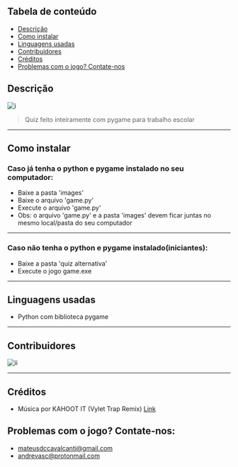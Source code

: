 ## Tabela de conteúdo

- [Descrição](#descrição)
- [Como instalar](#como-instalar)
- [Linguagens usadas](#linguagens-usadas)
- [Contribuidores](#contribuidores)
- [Créditos](#créditos)
- [Problemas com o jogo? Contate-nos](#problemas-com-o-jogo?-contate-nos)

## Descrição

![i](https://i.gyazo.com/abebdef60659190d7ac2a53ba9635a7d.gif)

> Quiz feito inteiramente com pygame para trabalho escolar

---

## Como instalar

### Caso já tenha o python e pygame instalado no seu computador:

- Baixe a pasta 'images'
- Baixe o arquivo 'game.py'
- Execute o arquivo 'game.py'
- Obs: o arquivo 'game.py' e a pasta 'images' devem ficar juntas no mesmo local/pasta do seu computador

---

### Caso não tenha o python e pygame instalado(iniciantes):

- Baixe a pasta 'quiz alternativa'
- Execute o jogo game.exe

---

## Linguagens usadas

- Python com biblioteca pygame

---

## Contribuidores

![ii](https://cdn.discordapp.com/attachments/774302890142597160/854411903568838656/unknown.png)

---

## Créditos

- Música por KAHOOT IT (Vylet Trap Remix) [Link](https://bit.ly/3cME5Zw)

## Problemas com o jogo? Contate-nos:

- mateusdccavalcanti@gmail.com
- andrevasc@protonmail.com


